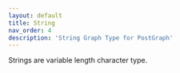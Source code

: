 ```yaml
---
layout: default
title: String
nav_order: 4
description: 'String Graph Type for PostGraph'
---
```


Strings are variable length character type.
